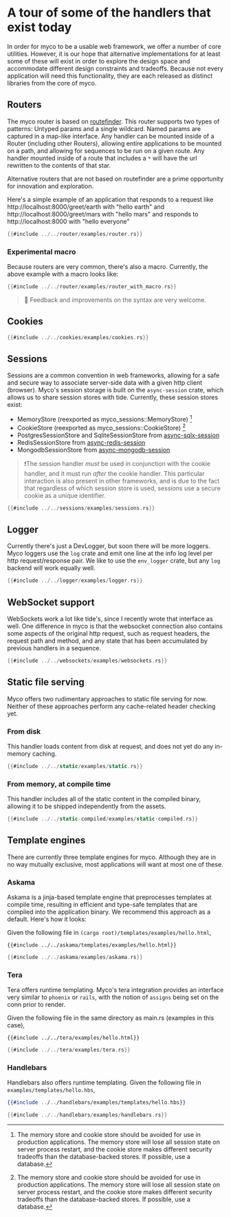 # A tour of some of the handlers that exist today

In order for myco to be a usable web framework, we offer a number of
core utilities. However, it is our hope that alternative
implementations for at least some of these will exist in order to
explore the design space and accommodate different design constraints
and tradeoffs. Because not every application will need this
functionality, they are each released as distinct libraries from the
core of myco.

## Routers

The myco router is based on
[routefinder](https://github.com/jbr/routefinder). This router
supports two types of patterns: Untyped params and a single
wildcard. Named params are captured in a map-like interface. Any
handler can be mounted inside of a Router (including other Routers),
allowing entire applications to be mounted on a path, and allowing for
sequences to be run on a given route. Any handler mounted inside of a
route that includes a `*` will have the url rewritten to the contents
of that star.

Alternative routers that are not based on routefinder are a prime
opportunity for innovation and exploration.

Here's a simple example of an application that responds to a request
like http://localhost:8000/greet/earth with "hello earth" and
http://localhost:8000/greet/mars with "hello mars" and responds to
http://localhost:8000 with "hello everyone"

```rust
{{#include ../../router/examples/router.rs}}
```

### Experimental macro

Because routers are very common, there's also a macro. Currently, the
above example with a macro looks like:

```rust
{{#include ../../router/examples/router_with_macro.rs}}
```

> 🚧 Feedback and improvements on the syntax are very welcome.

## Cookies

```rust
{{#include ../../cookies/examples/cookies.rs}}
```

## Sessions

Sessions are a common convention in web frameworks, allowing for a
safe and secure way to associate server-side data with a given http
client (browser). Myco's session storage is built on the
`async-session` crate, which allows us to share session stores with
tide. Currently, these session stores exist:

* MemoryStore (reexported as myco_sessions::MemoryStore) [^1]
* CookieStore (reexported as myco_sessions::CookieStore) [^1]
* PostgresSessionStore and SqliteSessionStore from [async-sqlx-session](https://github.com/jbr/async-sqlx-session)
* RedisSessionStore from [async-redis-session](https://github.com/jbr/async-redis-session)
* MongodbSessionStore from [async-mongodb-session](https://github.com/http-rs/async-mongodb-session)

[^1]: The memory store and cookie store should be avoided for use in
    production applications. The memory store will lose all session
    state on server process restart, and the cookie store makes
    different security tradeoffs than the database-backed stores. If
    possible, use a database.

> ❗The session handler _must_ be used in conjunction with the cookie
> handler, and it must run _after_ the cookie handler. This particular
> interaction is also present in other frameworks, and is due to the
> fact that regardless of which session store is used, sessions use a
> secure cookie as a unique identifier.

```rust
{{#include ../../sessions/examples/sessions.rs}}
```

## Logger

Currently there's just a DevLogger, but soon there will be more
loggers. Myco loggers use the `log` crate and emit one line at the
info log level per http request/response pair. We like to use the
`env_logger` crate, but any `log` backend will work equally well.

```rust
{{#include ../../logger/examples/logger.rs}}
```

## WebSocket support

WebSockets work a lot like tide's, since I recently wrote that
interface as well. One difference in myco is that the websocket
connection also contains some aspects of the original http request,
such as request headers, the request path and method, and any state
that has been accumulated by previous handlers in a sequence.

```rust
{{#include ../../websockets/examples/websockets.rs}}
```

## Static file serving

Myco offers two rudimentary approaches to static file serving for now. Neither of these approaches perform any cache-related header checking yet.

### From disk
This handler loads content from disk at request, and does not yet do any in-memory caching.

```rust
{{#include ../../static/examples/static.rs}}
```

### From memory, at compile time
This handler includes all of the static content in the compiled binary, allowing it to be shipped independently from the assets.

```rust
{{#include ../../static-compiled/examples/static-compiled.rs}}
```

## Template engines

There are currently three template engines for myco. Although they are in no way mutually exclusive, most applications will want at most one of these.

### Askama

Askama is a jinja-based template engine that preprocesses templates at
compile time, resulting in efficient and type-safe templates that are
compiled into the application binary. We recommend this approach as a
default. Here's how it looks:

Given the following file in `(cargo root)/templates/examples/hello.html`,
```django
{{#include ../../askama/templates/examples/hello.html}}
```

```rust
{{#include ../../askama/examples/askama.rs}}
```

### Tera

Tera offers runtime templating. Myco's tera integration provides an interface very similar to `phoenix` or `rails`, with the notion of `assigns` being set on the conn prior to render.


Given the following file in the same directory as main.rs (examples in this case),
```django
{{#include ../../tera/examples/hello.html}}
```

```rust
{{#include ../../tera/examples/tera.rs}}
```

### Handlebars

Handlebars also offers runtime templating. Given the following file in `examples/templates/hello.hbs`,

```handlebars
{{#include ../../handlebars/examples/templates/hello.hbs}}
```

```rust
{{#include ../../handlebars/examples/handlebars.rs}}
```
